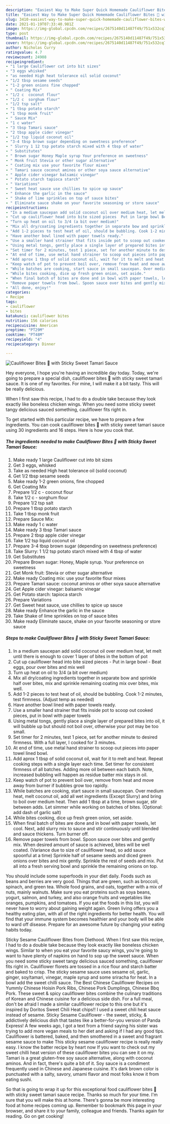 ```yaml
---
description: "Easiest Way to Make Super Quick Homemade Cauliflower Bites 🥘 with Sticky Sweet Tamari Sauce"
title: "Easiest Way to Make Super Quick Homemade Cauliflower Bites 🥘 with Sticky Sweet Tamari Sauce"
slug: 3410-easiest-way-to-make-super-quick-homemade-cauliflower-bites-with-sticky-sweet-tamari-sauce
date: 2021-01-19T07:33:40.981Z
image: https://img-global.cpcdn.com/recipes/2675140d11487f49/751x532cq70/cauliflower-bites-🥘-with-sticky-sweet-tamari-sauce-recipe-main-photo.jpg
type: post
thumbnail: https://img-global.cpcdn.com/recipes/2675140d11487f49/751x532cq70/cauliflower-bites-🥘-with-sticky-sweet-tamari-sauce-recipe-main-photo.jpg
cover: https://img-global.cpcdn.com/recipes/2675140d11487f49/751x532cq70/cauliflower-bites-🥘-with-sticky-sweet-tamari-sauce-recipe-main-photo.jpg
author: Nicholas Curry
ratingvalue: 4.7
reviewcount: 24908
recipeingredient:
- "1 large Cauliflower cut into bit sizes"
- "3 eggs whisked"
- "as needed High heat tolerance oil solid coconut"
- "1/2 tbsp sesame seeds"
- "1-2 green onions fine chopped"
- " Coating Mix"
- "1/2 c  coconut flour"
- "1/2 c  sorghum flour"
- "1/2 tsp salt"
- "1 tbsp potato starch"
- "1 tbsp monk fruit"
- " Sauce Mix"
- "1 c water"
- "3 tbsp Tamari sauce"
- "2 tbsp apple cider vinegar"
- "1/2 tsp liquid coconut oil"
- "3-4 tbsp brown sugar depending on sweetness preference"
- " Slurry 1 12 tsp potato starch mixed with 4 tbsp of water"
- " Substitutes"
- " Brown sugar Honey Maple syrup Your preference on sweetness"
- " Monk fruit Stevia or other sugar alternative"
- " Coating mix use your favorite flour mixes"
- " Tamari sauce coconut aminos or other soya sauce alternative"
- " Apple cider vinegar balsamic vinegar"
- " Potato starch tapioca starch"
- " Variations"
- " Sweet heat sauce use chillies to spice up sauce"
- " Enhance the garlic in the sauce"
- " Shake of lime sprinkles on top of sauce bites"
- " Eliminate sauce shake on your favorite seasoning or store sauce"
recipeinstructions:
- "In a medium saucepan add solid coconut oil over medium heat, let melt until there is enough to cover 1 layer of bites in the bottom of pot"
- "Cut up cauliflower head into bite sized pieces  Put in large bowl Beat eggs, pour over bites and mix well"
- "Turn up heat on oil to 3/4 (a bit over medium)"
- "Mix all dry/coating ingredients together in separate bow and sprinkle half over bites, mix and sprinkle remaining coating mix over bites, mix well."
- "Add 1-2 pieces to test heat of oil, should be bubbling. Cook 1-2 minutes, test firmness. (Adjust temp as needed)"
- "Have another bowl lined with paper towels ready."
- "Use a smaller hand strainer that fits inside pot to scoop out cooked pieces, put in bowl with paper towels"
- "Using metal tongs, gently place a single layer of prepared bites into oil, it will bubble up but should not boil over, otherwise your pot may be too small."
- "Set timer for 2 minutes, test 1 piece, set for another minute to desired firmness. With a full layer, I cooked for 3 minutes."
- "At end of time, use metal hand strainer to scoop out pieces into paper towel lined bowl."
- "Add aprox 1 tbsp of solid coconut oil, wait for it to melt and heat. Repeat cooking steps with a single layer each time. Set timer for consistent firmness of all batches. Adding more oil between each batch. Note, increased bubbling will happen as residue batter mix stays in oil."
- "Keep watch of pot to prevent boil over, remove from heat and move away from burner if bubbles grow too rapidly."
- "While batches are cooking, start sauce in small saucepan. Over medium heat, melt coconut oil, add all wet ingredients (Except Slurry) and bring to boil over medium heat. Then add 1 tbsp at a time, brown sugar, stir between adds. Let simmer while working on batches of bites. (Optional: add dash of garlic salt)"
- "While bites cooking, dice up fresh green onion, set aside."
- "When final batch of bites are done and in bowl with paper towels, let cool. Next, add slurry mix to sauce and stir continuously until blended and sauce thickens. Turn burner off."
- "Remove paper towels from bowl. Spoon sauce over bites and gently mix. When desired amount of sauce is achieved, bites will be well coated. (Variance due to size of cauliflower head, so add sauce spoonful at a time) Sprinkle half of sesame seeds and diced green onions over bites and mix gently. Sprinkle the rest of seeds and mix. Put all into a fresh serving bowl and sprinkle the remaining onions on top."
- "All done, enjoy!"
categories:
- Recipe
tags:
- cauliflower
- bites
katakunci: cauliflower bites  
nutrition: 156 calories
recipecuisine: American
preptime: "PT29M"
cooktime: "PT48M"
recipeyield: "4"
recipecategory: Dinner

---
```



![Cauliflower Bites 🥘 with Sticky Sweet Tamari Sauce](https://img-global.cpcdn.com/recipes/2675140d11487f49/751x532cq70/cauliflower-bites-🥘-with-sticky-sweet-tamari-sauce-recipe-main-photo.jpg)

Hey everyone, I hope you're having an incredible day today. Today, we're going to prepare a special dish, cauliflower bites 🥘 with sticky sweet tamari sauce. It is one of my favorites. For mine, I will make it a bit tasty. This will be really delicious.

When I first saw this recipe, I had to do a double take because they look exactly like boneless chicken wings. When you need some sticky sweet tangy delicious sauced something, cauliflower fits right in. 

To get started with this particular recipe, we have to prepare a few ingredients. You can cook cauliflower bites 🥘 with sticky sweet tamari sauce using 30 ingredients and 16 steps. Here is how you cook that.

<!--inarticleads1-->

##### The ingredients needed to make Cauliflower Bites 🥘 with Sticky Sweet Tamari Sauce:

1. Make ready 1 large Cauliflower cut into bit sizes
1. Get 3 eggs, whisked
1. Take as needed High heat tolerance oil (solid coconut)
1. Get 1/2 tbsp sesame seeds
1. Make ready 1-2 green onions, fine chopped
1. Get  Coating Mix
1. Prepare 1/2 c - coconut flour
1. Take 1/2 c - sorghum flour
1. Prepare 1/2 tsp salt
1. Prepare 1 tbsp potato starch
1. Take 1 tbsp monk fruit
1. Prepare  Sauce Mix:
1. Make ready 1 c water
1. Make ready 3 tbsp Tamari sauce
1. Prepare 2 tbsp apple cider vinegar
1. Take 1/2 tsp liquid coconut oil
1. Prepare 3-4 tbsp brown sugar (depending on sweetness preference)
1. Take  Slurry: 1 1/2 tsp potato starch mixed with 4 tbsp of water
1. Get  Substitutes
1. Prepare  Brown sugar: Honey, Maple syrup. Your preference on sweetness
1. Get  Monk fruit: Stevia or other sugar alternative
1. Make ready  Coating mix: use your favorite flour mixes
1. Prepare  Tamari sauce: coconut aminos or other soya sauce alternative
1. Get  Apple cider vinegar: balsamic vinegar
1. Get  Potato starch: tapioca starch
1. Prepare  Variations
1. Get  Sweet heat sauce, use chillies to spice up sauce
1. Make ready  Enhance the garlic in the sauce
1. Take  Shake of lime sprinkles on top of sauce bites
1. Make ready  Eliminate sauce, shake on your favorite seasoning or store sauce


<!--inarticleads2-->

##### Steps to make Cauliflower Bites 🥘 with Sticky Sweet Tamari Sauce:

1. In a medium saucepan add solid coconut oil over medium heat, let melt until there is enough to cover 1 layer of bites in the bottom of pot
1. Cut up cauliflower head into bite sized pieces  - Put in large bowl - Beat eggs, pour over bites and mix well
1. Turn up heat on oil to 3/4 (a bit over medium)
1. Mix all dry/coating ingredients together in separate bow and sprinkle half over bites, mix and sprinkle remaining coating mix over bites, mix well.
1. Add 1-2 pieces to test heat of oil, should be bubbling. Cook 1-2 minutes, test firmness. (Adjust temp as needed)
1. Have another bowl lined with paper towels ready.
1. Use a smaller hand strainer that fits inside pot to scoop out cooked pieces, put in bowl with paper towels
1. Using metal tongs, gently place a single layer of prepared bites into oil, it will bubble up but should not boil over, otherwise your pot may be too small.
1. Set timer for 2 minutes, test 1 piece, set for another minute to desired firmness. With a full layer, I cooked for 3 minutes.
1. At end of time, use metal hand strainer to scoop out pieces into paper towel lined bowl.
1. Add aprox 1 tbsp of solid coconut oil, wait for it to melt and heat. Repeat cooking steps with a single layer each time. Set timer for consistent firmness of all batches. Adding more oil between each batch. Note, increased bubbling will happen as residue batter mix stays in oil.
1. Keep watch of pot to prevent boil over, remove from heat and move away from burner if bubbles grow too rapidly.
1. While batches are cooking, start sauce in small saucepan. Over medium heat, melt coconut oil, add all wet ingredients (Except Slurry) and bring to boil over medium heat. Then add 1 tbsp at a time, brown sugar, stir between adds. Let simmer while working on batches of bites. (Optional: add dash of garlic salt)
1. While bites cooking, dice up fresh green onion, set aside.
1. When final batch of bites are done and in bowl with paper towels, let cool. Next, add slurry mix to sauce and stir continuously until blended and sauce thickens. Turn burner off.
1. Remove paper towels from bowl. Spoon sauce over bites and gently mix. When desired amount of sauce is achieved, bites will be well coated. (Variance due to size of cauliflower head, so add sauce spoonful at a time) Sprinkle half of sesame seeds and diced green onions over bites and mix gently. Sprinkle the rest of seeds and mix. Put all into a fresh serving bowl and sprinkle the remaining onions on top.



You should include some superfoods in your diet daily. Foods such as beans and berries are very good. Things that are green, such as broccoli, spinach, and green tea. Whole food grains, and oats, together with a mix of nuts, mainly walnuts. Make sure you eat proteins such as soya beans, yogurt, salmon, and turkey, and also orange fruits and vegetables like oranges, pumpkins, and tomatoes. If you eat the foods in this list, you will never have to worry about gaining weight again. Green living offers you a healthy eating plan, with all of the right ingredients for better health. You will find that your immune system becomes healthier and your body will be able to ward off disease. Prepare for an awesome future by changing your eating habits today.

Sticky Sesame Cauliflower Bites from Diethood. When I first saw this recipe, I had to do a double take because they look exactly like boneless chicken wings. Similar to when you eat your favorite saucy wings, you\'re going to want to have plenty of napkins on hand to sop up the sweet sauce. When you need some sticky sweet tangy delicious sauced something, cauliflower fits right in. Cauliflower florets are tossed in a rice flour and starch batter and baked to crisp. The sticky sesame sauce uses sesame oil, garlic, ginger, soy/tamari, vinegar, maple syrup and some sriracha for heat. In a bowl add the sweet chilli sauce. The Best Chinese Cauliflower Recipes on Yummly Chinese Hoisin Pork Ribs, Chinese Pork Dumplings, Chinese Bbq Pork. These sweet & spicy cauliflower bites combine the culinary traditions of Korean and Chinese cuisine for a delicious side dish. For a full meal, don\'t be afraid I made a similar cauliflower recipe to this one but it\'s inspired by Doritos Sweet Chili Heat chips!! I used a sweet chili heat sauce instead of sesame. Sticky Sesame Cauliflower - the sweet, sticky, & addictively delicious dish that tastes like a better-for-you version of Panda Express! A few weeks ago, I got a text from a friend saying his sister was trying to add more vegan meals to her diet and asking if I had any good tips. Cauliflower is battered, baked, and then smothered in a sweet and fragrant sesame sauce to make This sticky sesame cauliflower recipe is really really easy. I know the batter recipe by heart now If you want to check out my sweet chilli heat version of these cauliflower bites you can see it on my. Tamari is a great gluten-free soy sauce alternative, along with coconut aminos. And in fact, there\'s quite a bit of it. Soy sauce is a condiment frequently used in Chinese and Japanese cuisine. It\'s dark brown color is punctuated with a salty, savory, umami flavor and most folks know it from eating sushi. 

So that is going to wrap it up for this exceptional food cauliflower bites 🥘 with sticky sweet tamari sauce recipe. Thanks so much for your time. I'm sure that you will make this at home. There's gonna be more interesting food at home recipes coming up. Remember to bookmark this page in your browser, and share it to your family, colleague and friends. Thanks again for reading. Go on get cooking!
